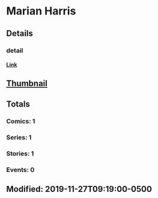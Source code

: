 # Marian  Harris 
## Details
### detail
#### [Link](http://marvel.com/comics/creators/13954/marian_harris?utm_campaign=apiRef&utm_source=225578a89fc76f3d20fbffda5d17a88d)
## [Thumbnail](http://i.annihil.us/u/prod/marvel/i/mg/b/40/image_not_available.jpg)
## Totals
### Comics: 1
### Series: 1
### Stories: 1
### Events: 0
## Modified: 2019-11-27T09:19:00-0500